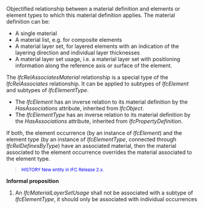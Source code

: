 ﻿Objectified relationship between a material definition and elements or element types to which this material definition applies. The material definition can be:

* A single material 
* A material list, e.g. for composite elements 
* A material layer set, for layered elements with an indication of the layering direction and individual layer thicknesses 
* A material layer set usage, i.e. a material layer set with positioning information along the reference axis or surface of the element.

The _IfcRelAssociatesMaterial_ relationship is a special type of the _IfcRelAssociates_ relationship. It can be applied to subtypes of _IfcElement_ and subtypes of _IfcElementType_.

* The _IfcElement_ has an inverse relation to its material definition by the _HasAssociations_ attribute, inherited from _IfcObject_. 
* The _IfcElementType_ has an inverse relation to its material definition by the _HasAssociations_ attribute, inherited from _IfcPropertyDefinition_. 

If both, the element occurrence (by an instance of _IfcElement_) and the element type (by an instance of _IfcElementType_, connected through _IfcRelDefinesByType_) have an associated material, then the material associated to the element occurrence overrides the material associated to the element type.

> <small><font color="#0000FF">HISTORY New entity in IFC
        Release 2.x.</font></small>
> 


**Informal proposition**

1. An _IfcMaterialLayerSetUsage_ shall not be associated with a subtype of _IfcElementType_, it should only be associated with individual occurrences